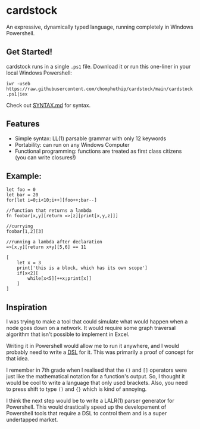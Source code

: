 # cardstock
An expressive, dynamically typed language, running completely in Windows Powershell.

## Get Started!
cardstock runs in a single `.ps1` file. Download it or run this one-liner in your local Windows Powershell:


`iwr -useb https://raw.githubusercontent.com/chomphuthip/cardstock/main/cardstock.ps1|iex`

Check out [SYNTAX.md](./SYNTAX.md) for syntax.

## Features
* Simple syntax: LL(1) parsable grammar with only 12 keywords
* Portability: can run on any Windows Computer
* Functional programming: functions are treated as first class citizens (you can write closures!)

## Example:
```
let foo = 0
let bar = 20
for[let i=0;i<10;i++][foo++;bar--]

//function that returns a lambda
fn foobar[x,y][return =>[z][print[x,y,z]]]

//currying
foobar[1,2][3]

//running a lambda after declaration
=>[x,y][return x+y][5,6] == 11

[
    let x = 3
    print['this is a block, which has its own scope']
    if[x<2][
        while[x<5][++x;print[x]]
    ]
]
```

## Inspiration
I was trying to make a tool that could simulate what would happen when a node goes down on a network. It would require some graph traversal algorithm that isn't possible to implement in Excel.

Writing it in Powershell would allow me to run it anywhere, and I would probably need to write a [DSL](https://en.wikipedia.org/wiki/Domain-specific_language) for it. This was primarily a proof of concept for that idea.

I remember in 7th grade when I realised that the `()` and `[]` operators were just like the mathematical notation for a function's output. So, I thought it would be cool to write a language that only used brackets. Also, you need to press shift to type `()` and `{}` which is kind of annoying.

I think the next step would be to write a LALR(1) parser generator for Powershell. This would drastically speed up the developement of Powershell tools that require a DSL to control them and is a super undertapped market.
